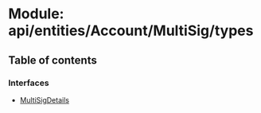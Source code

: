 # Module: api/entities/Account/MultiSig/types

## Table of contents

### Interfaces

- [MultiSigDetails](../wiki/api.entities.Account.MultiSig.types.MultiSigDetails)
